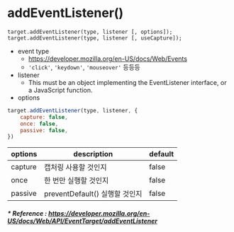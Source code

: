 # addEventListener()
```text
target.addEventListener(type, listener [, options]);
target.addEventListener(type, listener [, useCapture]);
```
- event type
  - https://developer.mozilla.org/en-US/docs/Web/Events
  - `'click'`, `'keydown'`, `'mouseover'` 등등등
- listener
  - This must be an object implementing the EventListener interface, 
    or a JavaScript function.
- options
```javascript
target.addEventListener(type, listener, {
    capture: false,
    once: false,
    passive: false,
})
```
options | description | default
--- | --- | ---
capture | 캡처링 사용할 것인지 | false
once | 한 번만 실행할 것인지 | false
passive | preventDefault() 실행할 것인지 | false

##### * Reference : https://developer.mozilla.org/en-US/docs/Web/API/EventTarget/addEventListener
